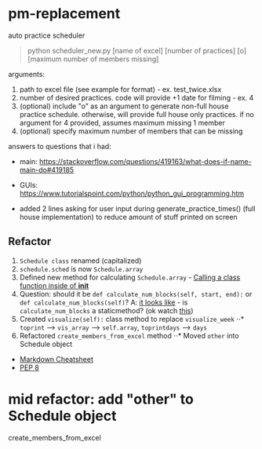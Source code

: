 # pm-replacement
auto practice scheduler

> python scheduler_new.py [name of excel] [number of practices] [o] [maximum number of members missing]

arguments:
1) path to excel file (see example for format) - ex. test_twice.xlsx
2) number of desired practices. code will provide +1 date for filming - ex. 4
3) (optional) include "o" as an argument to generate non-full house practice schedule. otherwise, will provide full house only practices. if no argument for 4 provided, assumes maximum missing 1 member
4) (optional) specify maximum number of members that can be missing

answers to questions that i had:
- main: https://stackoverflow.com/questions/419163/what-does-if-name-main-do#419185
- GUIs: https://www.tutorialspoint.com/python/python_gui_programming.htm

- added 2 lines asking for user input during generate_practice_times() (full house implementation) to reduce amount of stuff printed on screen

## Refactor
1. `Schedule class` renamed (capitalized)
2. `schedule.sched` is now `Schedule.array`
3. Defined new method for calculating `Schedule.array` - [Calling a class function inside of __init__](https://stackoverflow.com/questions/12646326/calling-a-class-function-inside-of-init)
4. Question: should it be `def calculate_num_blocks(self, start, end):` or `def calculate_num_blocks(self)`? A: [it looks like](https://realpython.com/instance-class-and-static-methods-demystified/#class-methods) - is `calculate_num_blocks` a staticmethod? (ok watch [this](https://www.youtube.com/watch?v=rq8cL2XMM5M))
5. Created `visualize(self):` class method to replace `visualize_week`
⋅⋅* `toprint` --> `vis_array` --> `self.array`, `toprintdays` --> `days`
6. Refactored `create_members_from_excel` method
⋅⋅* Moved `other` into Schedule object


- [Markdown Cheatsheet](https://github.com/adam-p/markdown-here/wiki/Markdown-Cheatsheet)
- [PEP 8](https://www.python.org/dev/peps/pep-0008/)


# mid refactor: add "other" to Schedule object
create_members_from_excel
